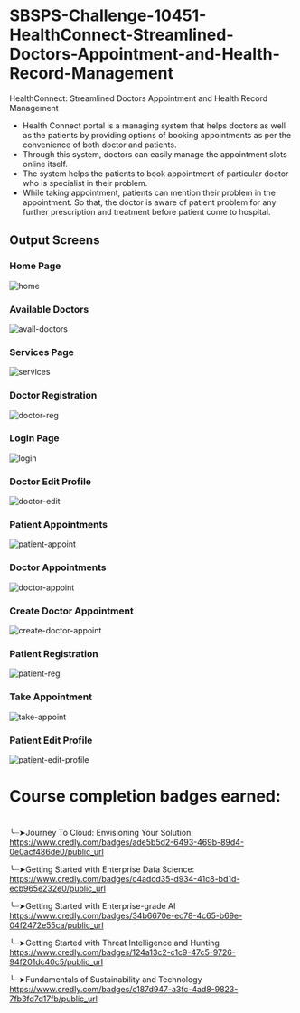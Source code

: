 # SBSPS-Challenge-10451-HealthConnect-Streamlined-Doctors-Appointment-and-Health-Record-Management
HealthConnect: Streamlined Doctors Appointment and Health Record Management

- Health Connect portal is a managing system that helps doctors as well as the patients by providing options of booking appointments as per the convenience of both doctor and patients. 
- Through this system, doctors can easily manage the appointment slots online itself. 
- The system helps the patients to book appointment of particular doctor who is specialist in their problem. 
- While taking appointment, patients can mention their problem in the appointment. So that, the doctor is aware of patient problem for any further prescription and treatment before patient come to hospital.


## Output Screens

### Home Page

![home](https://github.com/smartinternz02/SBSPS-Challenge-10451-HealthConnect-Streamlined-Doctors-Appointment-and-Health-Record-Management/assets/84492994/aac5c983-79bf-4e97-9b0d-f4d347f3fc03)

### Available Doctors

![avail-doctors](https://github.com/smartinternz02/SBSPS-Challenge-10451-HealthConnect-Streamlined-Doctors-Appointment-and-Health-Record-Management/assets/84492994/c95a8dee-8138-488a-85d9-c4659a19b54e)

### Services Page

![services](https://github.com/smartinternz02/SBSPS-Challenge-10451-HealthConnect-Streamlined-Doctors-Appointment-and-Health-Record-Management/assets/84492994/508d4625-e6ab-4586-90cd-28a78d86f7df)

### Doctor Registration

![doctor-reg](https://github.com/smartinternz02/SBSPS-Challenge-10451-HealthConnect-Streamlined-Doctors-Appointment-and-Health-Record-Management/assets/84492994/aed5ac4c-c1f7-44e7-8823-16a43d88dd61)

### Login Page

![login](https://github.com/smartinternz02/SBSPS-Challenge-10451-HealthConnect-Streamlined-Doctors-Appointment-and-Health-Record-Management/assets/84492994/d0c76ff5-408f-4610-93cc-5d39ae0f5e8c)

### Doctor Edit Profile

![doctor-edit](https://github.com/smartinternz02/SBSPS-Challenge-10451-HealthConnect-Streamlined-Doctors-Appointment-and-Health-Record-Management/assets/84492994/6c985879-6bfb-4cb4-97c8-b4bc524e6b89)

### Patient Appointments

![patient-appoint](https://github.com/smartinternz02/SBSPS-Challenge-10451-HealthConnect-Streamlined-Doctors-Appointment-and-Health-Record-Management/assets/84492994/f3953f75-b3ec-487f-b7b7-a3a0b681cdcc)

### Doctor Appointments

![doctor-appoint](https://github.com/smartinternz02/SBSPS-Challenge-10451-HealthConnect-Streamlined-Doctors-Appointment-and-Health-Record-Management/assets/84492994/1659b498-425f-43d5-a184-568bd411203f)

### Create Doctor Appointment

![create-doctor-appoint](https://github.com/smartinternz02/SBSPS-Challenge-10451-HealthConnect-Streamlined-Doctors-Appointment-and-Health-Record-Management/assets/84492994/947583a9-f542-4b93-95a7-a2419c28a25d)

### Patient Registration

![patient-reg](https://github.com/smartinternz02/SBSPS-Challenge-10451-HealthConnect-Streamlined-Doctors-Appointment-and-Health-Record-Management/assets/84492994/ef887ccd-4346-42c7-9551-e67a3e24e4a2)

### Take Appointment

![take-appoint](https://github.com/smartinternz02/SBSPS-Challenge-10451-HealthConnect-Streamlined-Doctors-Appointment-and-Health-Record-Management/assets/84492994/3250503e-a99f-4062-9220-3254e3ff17a3)

### Patient Edit Profile

![patient-edit-profile](https://github.com/smartinternz02/SBSPS-Challenge-10451-HealthConnect-Streamlined-Doctors-Appointment-and-Health-Record-Management/assets/84492994/c36b4698-83f0-4fd0-a717-5e9ab09a1c38)


# Course completion badges earned:
#
 ╰┈➤Journey To Cloud: Envisioning Your Solution:
 https://www.credly.com/badges/ade5b5d2-6493-469b-89d4-0e0acf486de0/public_url
 
 ╰┈➤Getting Started with Enterprise Data Science:
 https://www.credly.com/badges/c4adcd35-d934-41c8-bd1d-ecb965e232e0/public_url
 
 ╰┈➤Getting Started with Enterprise-grade AI
 https://www.credly.com/badges/34b6670e-ec78-4c65-b69e-04f2472e55ca/public_url
 
 ╰┈➤Getting Started with Threat Intelligence and Hunting
 https://www.credly.com/badges/124a13c2-c1c9-47c5-9726-94f201dc40c5/public_url
 
 ╰┈➤Fundamentals of Sustainability and Technology
 https://www.credly.com/badges/c187d947-a3fc-4ad8-9823-7fb3fd7d17fb/public_url


